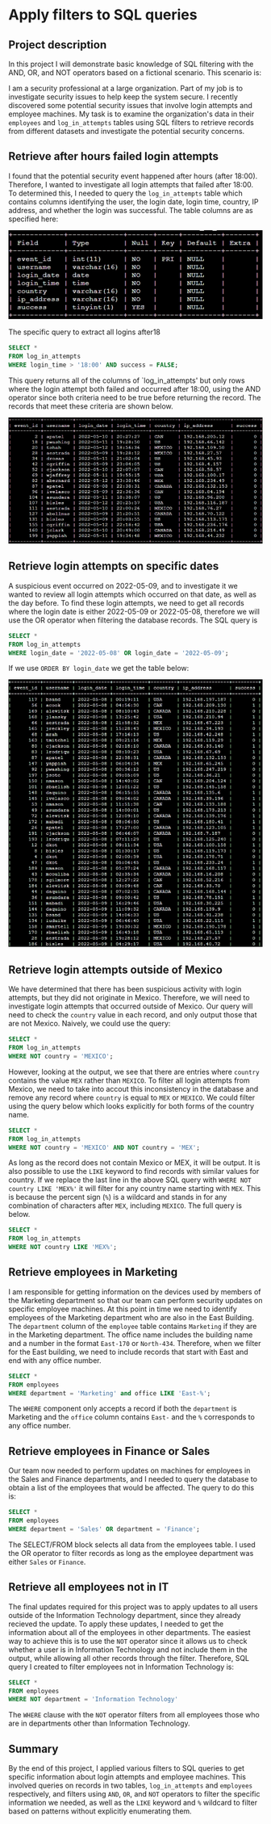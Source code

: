 # Apply filters to SQL queries

## Project description
In this project I will demonstrate basic knowledge of SQL filtering with the AND, OR, and NOT operators based on a fictional scenario. This scenario is:

I am a security professional at a large organization. Part of my job is to investigate security issues to help keep the system secure. I recently discovered some potential security issues that involve login attempts and employee machines. My task is to examine the organization's data in their `employees` and `log_in_attempts` tables using SQL filters to retrieve records from different datasets and investigate the potential security concerns.

## Retrieve after hours failed login attempts
I found that the potential security event happened after hours (after 18:00). Therefore, I wanted to investigate all login attempts that failed after 18:00. To determined this, I needed to query the `log_in_attempts` table which contains columns identifying the user, the login date, login time, country, IP address, and whether the login was successful. The table columns are as specified here:

![log_in_attempts columns](log-in-attempts-columns.jpg)

The specific query to extract all logins after18
```sql
SELECT *
FROM log_in_attempts
WHERE login_time > '18:00' AND success = FALSE;
```

This query returns all of the columns of `log_in_attempts' but only rows where the login attempt both failed and occurred after 18:00, using the AND operator since both criteria need to be true before returning the record. The records that meet these criteria are shown below.

![Records of log in attempts after 18:00 and that failed](afterhours-failed.jpg)

## Retrieve login attempts on specific dates
A suspicious event occurred on 2022-05-09, and to investigate it we wanted to review all login attempts which occurred on that date, as well as the day before. To find these login attempts, we need to get all records where the login date is either 2022-05-09 or 2022-05-08, therefore we will use the OR operator when filtering the database records. The SQL query is
```sql
SELECT *
FROM log_in_attempts
WHERE login_date = '2022-05-08' OR login_date = '2022-05-09';
```
If we use `ORDER BY login_date` we get the table below:

![Login attempts made on 2022-05-08 and 2022-05-09](loginattempts-bydate.jpg)

## Retrieve login attempts outside of Mexico
We have determined that there has been suspicious activity with login attempts, but they did not originate in Mexico. Therefore, we will need to investigate login attempts that occurred outside of Mexico. Our query will need to check the `country` value in each record, and only output those that are not Mexico. Naively, we could use the query:
```sql
SELECT *
FROM log_in_attempts
WHERE NOT country = 'MEXICO';
```
However, looking at the output, we see that there are entries where `country` contains the value `MEX` rather than `MEXICO`. To filter all login attempts from Mexico, we need to take into accout this inconsistency in the database and remove any record where `country` is equal to `MEX` or `MEXICO`. We could filter using the query below which looks explicitly for both forms of the country name.

```sql
SELECT *
FROM log_in_attempts
WHERE NOT country = 'MEXICO' AND NOT country = 'MEX';
```

As long as the record does not contain Mexico or MEX, it will be output. It is also possible to use the `LIKE` keyword to find records with similar values for country. If we replace the last line in the above SQL query with `WHERE NOT country LIKE 'MEX%'` it will filter for any country name starting with `MEX`. This is because the percent sign (`%`) is a wildcard and stands in for any combination of characters after `MEX`, including `MEXICO`. The full query is below.

```sql
SELECT *
FROM log_in_attempts
WHERE NOT country LIKE 'MEX%';
```

## Retrieve employees in Marketing
I am responsible for getting information on the devices used by members of the Marketing department so that our team can perform security updates on specific employee machines. At this point in time we need to identify employees of the Marketing department who are also in the East Building. The `department` column of the `employee` table contains `Marketing` if they are in the Marketing department. The office name includes the building name and a number in the format `East-170` or `North-434`. Therefore, when we filter for the East building, we need to include records that start with East and end with any office number.

```sql
SELECT *
FROM employees
WHERE department = 'Marketing' and office LIKE 'East-%';
```
The `WHERE` component only accepts a record if both the `department` is Marketing and the `office` column contains `East-` and the `%` corresponds to any office number.

## Retrieve employees in Finance or Sales
Our team now needed to perform updates on machines for employees in the Sales and Finance departments, and I needed to query the database to obtain a list of the employees that would be affected. The query to do this is:
```sql
SELECT *
FROM employees
WHERE department = 'Sales' OR department = 'Finance';
```

The SELECT/FROM block selects all data from the employees table. I used the OR operator to filter records as long as the employee department was either `Sales` or `Finance`.

## Retrieve all employees not in IT
The final updates required for this project was to apply updates to all users outside of the Information Technology department, since they already recieved the update. To apply these updates, I needed to get the information about all of the employees in other departments. The easiest way to achieve this is to use the `NOT` operator since it allows us to check whether a user is in Information Technology and not include them in the output, while allowing all other records through the filter. Therefore, SQL query I created to filter employees not in Information Technology is:
```sql
SELECT *
FROM employees
WHERE NOT department = 'Information Technology'
```
The `WHERE` clause with the `NOT` operator filters from all employees those who are in departments other than Information Technology.

## Summary
By the end of this project, I applied various filters to SQL queries to get specific information about login attempts and employee machines. This involved queries on records in two tables, `log_in_attempts` and `employees` respectively, and filters using `AND`, `OR`, and `NOT` operators to filter the specific information we needed, as well as the `LIKE` keyword and `%` wildcard to filter based on patterns without explicitly enumerating them.
